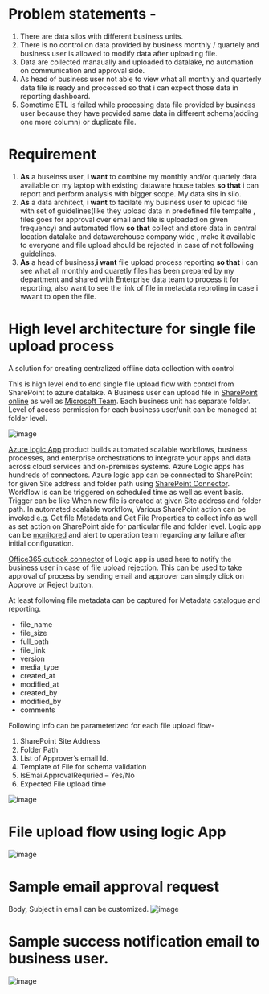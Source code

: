 # Problem statements -
1. There are data silos with different business units.
2. There is no control on data provided by business monthly / quartely and business user is allowed to modify data after uploading file.
3. Data are collected manaually and uploaded to datalake, no automation on communication and approval side.
4. As head of business user not able to view what all monthly and quarterly data file is ready and processed so that i can expect those data in reporting dashboard.
5. Sometime ETL is failed while processing data file provided by business user because they have provided same data in different schema(adding one more column) or duplicate file.

# Requirement
1. **As** a buseinss user, **i want** to combine my monthly and/or quartely data available on my laptop with existing dataware house tables **so that** i can report and perform analysis with bigger scope. My data sits in silo.
2. **As** a data architect, **i want** to facilate my business user to upload file with set of guidelines(like they upload data in predefined file tempalte ,  files goes for approval over email and file is uploaded on given frequency) and automated flow **so that** collect and store data in central location datalake and datawarehouse company wide , make it available to everyone and file upload should be rejected in case of not following guidelines.
3. **As** a head of business,**i want** file upload process reporting **so that** i can see what all monthly and quaretly files has been prepared by my department and shared with Enterprise data team to process it for reporting, also want to see the link of file in metadata reproting in case i wwant to open the file.


# High level architecture for single file upload process
A solution for creating centralized offline data collection with control

This is high level end to end single file upload flow with control from SharePoint to azure datalake.
A Business user can upload file in [SharePoint online](https://docs.microsoft.com/en-us/sharepoint/introduction "SharePoint online") as well as [Microsoft Team](https://docs.microsoft.com/en-us/microsoftteams/teams-overview "Microsoft Team"). Each business unit has separate folder. Level of access permission for each business user/unit can be managed at folder level.

![image](https://github.com/arvind-dhariwal/offline-data-collection/blob/master/media/SharePointScreenShot.png)

[Azure logic App](https://docs.microsoft.com/en-us/azure/logic-apps/ "Azure logic App") product builds automated scalable workflows, business processes, and enterprise orchestrations to integrate your apps and data across cloud services and on-premises systems. Azure Logic apps has hundreds of connectors. Azure logic app can be connected to SharePoint for given Site address and folder path using [SharePoint Connector](https://docs.microsoft.com/en-us/connectors/sharepoint/ "SharePoint Connector"). Workflow is can be triggered on scheduled time as well as event basis. Trigger can be like When new file is created at given Site address and folder path. In automated scalable workflow, Various SharePoint action can be invoked e.g. Get file Metadata and Get File Properties to collect info as well as set action on SharePoint side for particular file and folder level. Logic app can be [monitored](https://docs.microsoft.com/en-us/azure/logic-apps/monitor-logic-apps "monitored") and alert to operation team regarding any failure after initial configuration.

[Office365 outlook connector](https://docs.microsoft.com/en-us/azure/connectors/connectors-create-api-office365-outlook "Office365 outlook connector") of Logic app is used here to notify the business user in case of file upload rejection. This can be used to take approval of process by sending email and approver can simply click on Approve or Reject button.

At least following file metadata can be captured for Metadata catalogue and reporting.
- file_name
- file_size
- full_path
- file_link
- version
- media_type
- created_at
- modified_at
- created_by
- modified_by
- comments

Following info can be parameterized for each file upload flow-
1. SharePoint Site Address
2. Folder Path
3. List of Approver’s email Id.
4. Template of File for schema validation
5. IsEmailApprovalRequried – Yes/No
6. Expected File upload time

![image](https://github.com/arvind-dhariwal/offline-data-collection/blob/master/media/arch.png)

# File upload flow  using logic App

![image](https://github.com/arvind-dhariwal/offline-data-collection/blob/master/media/logicAppFlow.png)

# Sample email approval request
Body, Subject in email can be customized.
![image](https://github.com/arvind-dhariwal/offline-data-collection/blob/master/media/SampleApprovalEmail.png)

# Sample success notification email to business user.
![image](https://github.com/arvind-dhariwal/offline-data-collection/blob/master/media/NotificationEmailToBusinessUser.png)
